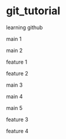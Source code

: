 # git_tutorial
learning github

main 1

main 2

feature 1

feature 2

main 3

main 4

main 5

feature 3

feature 4